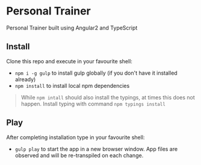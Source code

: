 # Personal Trainer

Personal Trainer built using Angular2 and TypeScript

## Install

Clone this repo and execute in your favourite shell:

* `npm i -g gulp` to install gulp globally (if you don't have it installed already)
* `npm install` to install local npm dependencies

> While `npm intall` should also install the typings, at times this does not happen. Install typing with command `npm typings install`

## Play

After completing installation type in your favourite shell:

* `gulp play` to start the app in a new browser window. App files are observed and will be re-transpiled on each change.

